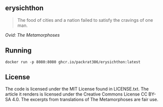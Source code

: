 erysichthon
---

> The food of cities and a nation failed
> to satisfy the cravings of one man.

_Ovid: The Metamorphoses_

## Running

`docker run -p 8080:8080 ghcr.io/packrat386/erysichthon:latest`

## License

The code is licensed under the MIT License found in LICENSE.txt. The article it renders is licensed under the Creative Commons License CC BY-SA 4.0. The excerpts from translations of The Metamorphoses are fair use.
